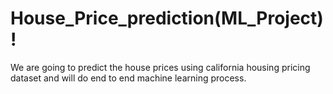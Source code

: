 # House_Price_prediction(ML_Project)! 

We are going to predict the house prices using california housing pricing dataset and will do end to end machine learning process.
